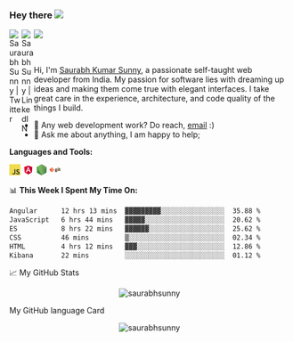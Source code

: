 ### Hey there <img src="https://media.giphy.com/media/hvRJCLFzcasrR4ia7z/giphy.gif" width="25px">

<!--
**skyup259/skyup259** is a ✨ _special_ ✨ repository because its `README.md` (this file) appears on your GitHub profile.

Here are some ideas to get you started:

- 🔭 I’m currently working on ...
- 🌱 I’m currently learning ...
- 👯 I’m looking to collaborate on ...
- 🤔 I’m looking for help with ...
- 💬 Ask me about ...
- 📫 How to reach me: ...
- 😄 Pronouns: ...
- ⚡ Fun fact: ...
-->


<a href="https://twitter.com/Kumar259Saurabh">
  <img align="left" alt="Saurabh Sunny | Twitter" width="22px" src="https://raw.githubusercontent.com/peterthehan/peterthehan/master/assets/twitter.svg" />
</a>
<a href="https://www.linkedin.com/in/saurabhksunny/">
  <img align="left" alt="Saurabh Sunny | LinkedIN" width="22px" src="https://raw.githubusercontent.com/peterthehan/peterthehan/master/assets/linkedin.svg" />
</a>

![](https://visitor-badge.glitch.me/badge?page_id=skyup259.skyup259)

<br />

Hi, I'm [Saurabh Kumar Sunny](https://skyup259.github.io/sks/), a passionate self-taught web developer from India. My passion for software lies with dreaming up ideas and making them come true with elegant interfaces. I take great care in the experience, architecture, and code quality of the things I build.


  
- 💼 Any web development work? Do reach, [email](mailto:saurabh.kumar259@gmail.com) :)
- 💬 Ask me about anything, I am happy to help;

**Languages and Tools:**  

<code><img height="20" src="https://raw.githubusercontent.com/github/explore/80688e429a7d4ef2fca1e82350fe8e3517d3494d/topics/javascript/javascript.png"></code>
<code><img height="20" src="https://raw.githubusercontent.com/github/explore/80688e429a7d4ef2fca1e82350fe8e3517d3494d/topics/angular/angular.png"></code>
<code><img height="20" src="https://raw.githubusercontent.com/github/explore/80688e429a7d4ef2fca1e82350fe8e3517d3494d/topics/nodejs/nodejs.png"></code>
<code><img height="20" src="https://raw.githubusercontent.com/github/explore/80688e429a7d4ef2fca1e82350fe8e3517d3494d/topics/git/git.png"></code>

📊 **This Week I Spent My Time On:**
<!--START_SECTION:waka-->
```text
Angular      12 hrs 13 mins  ▓▓▓▓▓▓▓▓▓░░░░░░░░░░░░░░░░  35.88 % 
JavaScript   6 hrs 44 mins   ▓▓▓▓▓░░░░░░░░░░░░░░░░░░░░  20.62 % 
ES           8 hrs 22 mins   ▓▓▓▓▓▓░░░░░░░░░░░░░░░░░░░  25.62 % 
CSS          46 mins         ▒░░░░░░░░░░░░░░░░░░░░░░░░  02.34 % 
HTML         4 hrs 12 mins   ▓▓▓░░░░░░░░░░░░░░░░░░░░░░  12.86 % 
Kibana       22 mins         ░░░░░░░░░░░░░░░░░░░░░░░░░  01.12 % 
```
<!--END_SECTION:waka-->

<!-- If you like what I do, maybe consider buying me a coffee/tea 🥺👉👈  -->


📈 My GitHub Stats

<p align="center"> <img src="https://github-readme-stats.vercel.app/api?username=skyup259&show_icons=true&theme=gotham" alt="saurabhsunny" />

 My GitHub language Card

<p align="center">
<img src="https://github-readme-stats.vercel.app/api/top-langs/?username=skyup259&exclude_repo=github-readme-stats,campk12,hearandspell,90Plus,sks,loginandres&layout=compact&langs_count=8&card_width=450" alt="saurabhsunny" />

<!-- [![willianrod's wakatime stats](https://github-readme-stats.vercel.app/api/wakatime?username=saurabhsunny)](https://github.com/skyup259/github-readme-stats) -->
